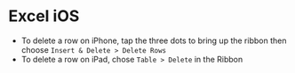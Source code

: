 # Excel iOS

- To delete a row on iPhone, tap the three dots to bring up the ribbon then choose `Insert & Delete > Delete Rows`
- To delete a row on iPad, chose `Table > Delete` in the Ribbon

